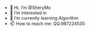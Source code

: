 - 👋 Hi, I’m @SheryMo
- 👀 I’m interested in 
- 🌱 I’m currently learning Algorithm
- 📫 How to reach me: QQ:987224530

<!---
SheryMo/SheryMo is a ✨ special ✨ repository because its `README.md` (this file) appears on your GitHub profile.
You can click the Preview link to take a look at your changes.
--->
